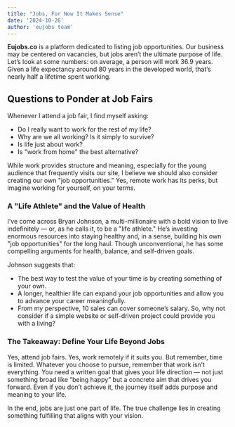 ```yaml
---
title: "Jobs, For Now It Makes Sense"
date: '2024-10-26'
author: 'eujobs team'
---
```


**Eujobs.co** is a platform dedicated to listing job opportunities. Our business may be centered on vacancies, but jobs aren’t the ultimate purpose of life. Let’s look at some numbers: on average, a person will work 36.9 years. Given a life expectancy around 80 years in the developed world, that’s nearly half a lifetime spent working.

## Questions to Ponder at Job Fairs
Whenever I attend a job fair, I find myself asking:
- Do I really want to work for the rest of my life?
- Why are we all working? Is it simply to survive?
- Is life just about work?
- Is "work from home" the best alternative?

While work provides structure and meaning, especially for the young audience that frequently visits our site, I believe we should also consider creating our own "job opportunities." Yes, remote work has its perks, but imagine working for yourself, on your terms.

### A "Life Athlete" and the Value of Health
I’ve come across Bryan Johnson, a multi-millionaire with a bold vision to live indefinitely — or, as he calls it, to be a "life athlete." He’s investing enormous resources into staying healthy and, in a sense, building his own "job opportunities" for the long haul. Though unconventional, he has some compelling arguments for health, balance, and self-driven goals.

Johnson suggests that:
- The best way to test the value of your time is by creating something of your own.
- A longer, healthier life can expand your job opportunities and allow you to advance your career meaningfully.
- From my perspective, 10 sales can cover someone’s salary. So, why not consider if a simple website or self-driven project could provide you with a living?

### The Takeaway: Define Your Life Beyond Jobs
Yes, attend job fairs. Yes, work remotely if it suits you. But remember, time is limited. Whatever you choose to pursue, remember that work isn’t everything. You need a written goal that gives your life direction — not just something broad like “being happy” but a concrete aim that drives you forward. Even if you don’t achieve it, the journey itself adds purpose and meaning to your life.

In the end, jobs are just one part of life. The true challenge lies in creating something fulfilling that aligns with your vision.
